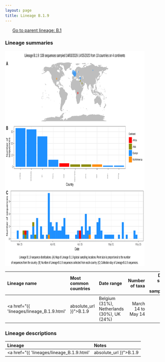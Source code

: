 ```yaml
---
layout: page
title: Lineage B.1.9
---
```




<p>
<ul class="actions small">
	 <a href="{{ 'lineages/lineage_B.1.html' | absolute_url }}" class="button special fit">Go to parent lineage: B.1</a>
</ul>
</p>
<h3> Lineage summaries</h3>

<img src="../assets/images/B.1.9.svg" alt="B.1.9 lineage summary figure" width="90%" height="700px" />


| Lineage name | Most common countries | Date range | Number of taxa |  Days since last sampling | Known Travel | Recall value |
|:-----|:-----|:-------|-------:|-------:|:---------|--------:|
| <a href="{{ 'lineages/lineage_B.1.9.html' | absolute_url }}">B.1.9</a> | Belgium (31%), Netherlands (30%), UK (24%) | March 14 to May 14 | 108 | 39 | Saudia_Arabia to Turkey (1) | 1.000 |

<h3>Lineage descriptions</h3>

| Lineage | Notes |
|:-----|:-----|
| <a href="{{ 'lineages/lineage_B.1.9.html' | absolute_url }}">B.1.9</a> | Netherlands/ Belgium/ Turkey/ DRC  |

